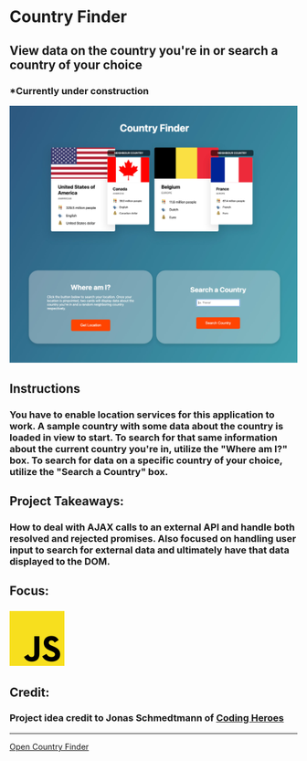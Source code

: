 # Country Finder
## View data on the country you're in or search a country of your choice
### *Currently under construction
![Country Finder Preview](../../src/img/projects/previews/country-finder.jpg)
## Instructions
### You have to enable location services for this application to work. A sample country with some data about the country is loaded in view to start. To search for that same information about the current country you're in, utilize the "Where am I?" box. To search for data on a specific country of your choice, utilize the "Search a Country" box.
## Project Takeaways:
### How to deal with AJAX calls to an external API and handle both resolved and rejected promises. Also focused on handling user input to search for external data and ultimately have that data displayed to the DOM.
## Focus:
### ![JavaScript Icon](../../src/img/misc/js.png)
## Credit:
### Project idea credit to Jonas Schmedtmann of [Coding Heroes](https://codingheroes.io/)

***
[Open Country Finder](../country-finder.html)